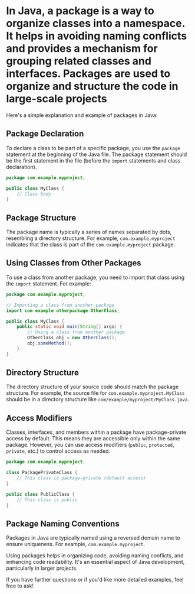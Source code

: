 # In Java, a package is a way to organize classes into a namespace. It helps in avoiding naming conflicts and provides a mechanism for grouping related classes and interfaces. Packages are used to organize and structure the code in large-scale projects

Here's a simple explanation and example of packages in Java:

## Package Declaration

To declare a class to be part of a specific package, you use the `package` statement at the beginning of the Java file. The package statement should be the first statement in the file (before the `import` statements and class declaration).

```java
package com.example.myproject;

public class MyClass {
    // Class body
}
```

## Package Structure

The package name is typically a series of names separated by dots, resembling a directory structure. For example, `com.example.myproject` indicates that the class is part of the `com.example.myproject` package.

## Using Classes from Other Packages

To use a class from another package, you need to import that class using the `import` statement. For example:

```java
package com.example.myproject;

// Importing a class from another package
import com.example.otherpackage.OtherClass;

public class MyClass {
    public static void main(String[] args) {
        // Using a class from another package
        OtherClass obj = new OtherClass();
        obj.someMethod();
    }
}
```

## Directory Structure

The directory structure of your source code should match the package structure. For example, the source file for `com.example.myproject.MyClass` should be in a directory structure like `com/example/myproject/MyClass.java`.

## Access Modifiers

Classes, interfaces, and members within a package have package-private access by default. This means they are accessible only within the same package. However, you can use access modifiers (`public`, `protected`, `private`, etc.) to control access as needed.

```java
package com.example.myproject;

class PackagePrivateClass {
    // This class is package-private (default access)
}

public class PublicClass {
    // This class is public
}
```

## Package Naming Conventions

Packages in Java are typically named using a reversed domain name to ensure uniqueness. For example, `com.example.myproject`.

Using packages helps in organizing code, avoiding naming conflicts, and enhancing code readability. It's an essential aspect of Java development, particularly in larger projects.

If you have further questions or if you'd like more detailed examples, feel free to ask!
